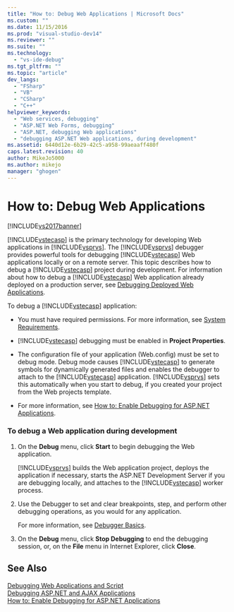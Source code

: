 ```yaml
---
title: "How to: Debug Web Applications | Microsoft Docs"
ms.custom: ""
ms.date: 11/15/2016
ms.prod: "visual-studio-dev14"
ms.reviewer: ""
ms.suite: ""
ms.technology: 
  - "vs-ide-debug"
ms.tgt_pltfrm: ""
ms.topic: "article"
dev_langs: 
  - "FSharp"
  - "VB"
  - "CSharp"
  - "C++"
helpviewer_keywords: 
  - "Web services, debugging"
  - "ASP.NET Web Forms, debugging"
  - "ASP.NET, debugging Web applications"
  - "debugging ASP.NET Web applications, during development"
ms.assetid: 6440d12e-6b29-42c5-a958-99aeaaff480f
caps.latest.revision: 40
author: MikeJo5000
ms.author: mikejo
manager: "ghogen"
---
```

# How to: Debug Web Applications
[!INCLUDE[vs2017banner](../includes/vs2017banner.md)]

[!INCLUDE[vstecasp](../includes/vstecasp-md.md)] is the primary technology for developing Web applications in [!INCLUDE[vsprvs](../includes/vsprvs-md.md)]. The [!INCLUDE[vsprvs](../includes/vsprvs-md.md)] debugger provides powerful tools for debugging [!INCLUDE[vstecasp](../includes/vstecasp-md.md)] Web applications locally or on a remote server. This topic describes how to debug a [!INCLUDE[vstecasp](../includes/vstecasp-md.md)] project during development. For information about how to debug a [!INCLUDE[vstecasp](../includes/vstecasp-md.md)] Web application already deployed on a production server, see [Debugging Deployed Web Applications](../debugger/debugging-deployed-web-applications.md).  
  
 To debug a [!INCLUDE[vstecasp](../includes/vstecasp-md.md)] application:  
  
-   You must have required permissions. For more information, see [System Requirements](../debugger/aspnet-debugging-system-requirements.md).  
  
-   [!INCLUDE[vstecasp](../includes/vstecasp-md.md)] debugging must be enabled in **Project Properties**.  
  
-   The configuration file of your application (Web.config) must be set to debug mode. Debug mode causes [!INCLUDE[vstecasp](../includes/vstecasp-md.md)] to generate symbols for dynamically generated files and enables the debugger to attach to the [!INCLUDE[vstecasp](../includes/vstecasp-md.md)] application. [!INCLUDE[vsprvs](../includes/vsprvs-md.md)] sets this automatically when you start to debug, if you created your project from the Web projects template.  
  
-   For more information, see [How to: Enable Debugging for ASP.NET Applications](../debugger/how-to-enable-debugging-for-aspnet-applications.md).  
  
### To debug a Web application during development  
  
1.  On the **Debug** menu, click **Start** to begin debugging the Web application.  
  
     [!INCLUDE[vsprvs](../includes/vsprvs-md.md)] builds the Web application project, deploys the application if necessary, starts the ASP.NET Development Server if you are debugging locally, and attaches to the [!INCLUDE[vstecasp](../includes/vstecasp-md.md)] worker process.  
  
2.  Use the Debugger to set and clear breakpoints, step, and perform other debugging operations, as you would for any application.  
  
     For more information, see [Debugger Basics](../debugger/debugger-basics.md).  
  
3.  On the **Debug** menu, click **Stop Debugging** to end the debugging session, or, on the **File** menu in Internet Explorer, click **Close**.  
  
## See Also  
 [Debugging Web Applications and Script](../debugger/debugging-web-applications-and-script.md)   
 [Debugging ASP.NET and AJAX Applications](../debugger/debugging-aspnet-and-ajax-applications.md)   
 [How to: Enable Debugging for ASP.NET Applications](../debugger/how-to-enable-debugging-for-aspnet-applications.md)



